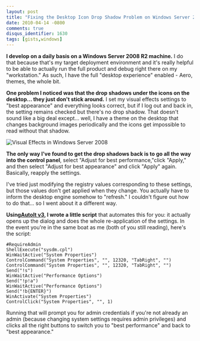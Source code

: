 ```yaml
---
layout: post
title: "Fixing the Desktop Icon Drop Shadow Problem on Windows Server 2008"
date: 2010-04-14 -0800
comments: true
disqus_identifier: 1630
tags: [gists,windows]
---
```

**I develop on a daily basis on a Windows Server 2008 R2 machine.** I do
that because that's my target deployment environment and it's really
helpful to be able to actually run the full product and debug right
there on my "workstation." As such, I have the full "desktop experience"
enabled - Aero, themes, the whole bit.

**One problem I noticed was that the drop shadows under the icons on the desktop... they just don't stick around.** I set my visual effects settings to "best appearance" and everything looks correct, but if I log out and back in, the setting remains checked but there's no drop shadow. That doesn't sound like a big deal except... well, I have a theme on the desktop that changes background images periodically and the icons get impossible to read without that shadow.

![Visual Effects in Windows Server 2008](https://hyqi8g.bl3301.livefilestore.com/y2pATitCAKBmF7T3gj3cZ4fqQHjbmPq2XrcrXuLT4j4OHZYuZMXRCbGTPEMR_2UK628ViPzPN6laep-iwzp8xJsZxEFAlMjpay_ynJRFn3E5I4/20100414visualeffects.png?psid=1)

**The only way I've found to get the drop shadows back is to go all the way into the control panel**, select "Adjust for best performance,"click "Apply," and then select "Adjust for best appearance" and click "Apply" again. Basically, reapply the settings.

I've tried just modifying the registry values corresponding to these settings, but those values don't get applied when they change. You actually have to inform the desktop engine somehow to "refresh." I couldn't figure out how to do that... so I went about it a different way.

**Using**[**AutoIt v3**](http://www.autoitscript.com)**, I wrote a little script** that automates this for you: it actually opens up the dialog and does the whole re-application of the settings. In the event you're in the same boat as me (both of you still reading), here's the script:

```
#RequireAdmin
ShellExecute("sysdm.cpl")
WinWaitActive("System Properties")
ControlCommand("System Properties", "", 12320, "TabRight", "")
ControlCommand("System Properties", "", 12320, "TabRight", "")
Send("!s")
WinWaitActive("Performance Options")
Send("!p!a")
WinWaitActive("Performance Options")
Send("!b{ENTER}")
WinActivate("System Properties")
ControlClick("System Properties", "", 1)
```

Running that will prompt you for admin credentials if you're not already an admin (because changing system settings requires admin privileges) and clicks all the right buttons to switch you to "best performance" and back to "best appearance."

